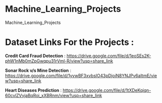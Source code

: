 # Machine_Learning_Projects
Machine_Learning_Projects


# Dataset Links For the Projects :

**Credit Card Fraud Detection** :  https://drive.google.com/file/d/1eoSEs2K-phW1nMb0mZpGwqpu31rVml-R/view?usp=share_link

**Sonar Rock v/s Mine Detection** : https://drive.google.com/file/d/1yvwBF3xvbsIO43pDjoiN8YNJPv6aItmE/view?usp=share_link

**Heart Diseases Prediction**  : https://drive.google.com/file/d/1tXDeKqiqn-60cvlZVvjaBqRoi_xXBRnm/view?usp=share_link

